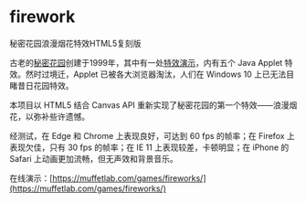 # firework
秘密花园浪漫烟花特效HTML5复刻版

古老的[秘密花园](http://www.yini.org/)创建于1999年，其中有一处[特效演示](http://www.yini.org/welcome/java/kiss.htm)，内有五个 Java Applet 特效。然时过境迁，Applet 已被各大浏览器淘汰，人们在 Windows 10 上已无法目睹昔日花园特效。

本项目以 HTML5 结合 Canvas API 重新实现了秘密花园的第一个特效——浪漫烟花，以弥补些许遗憾。

经测试，在 Edge 和 Chrome 上表现良好，可达到 60 fps 的帧率；在 Firefox 上表现欠佳，只有 30 fps 的帧率；在 IE 11 上表现较差，卡顿明显；在 iPhone 的 Safari 上动画更加流畅，但无声效和背景音乐。

在线演示：[https://muffetlab.com/games/fireworks/](https://muffetlab.com/games/fireworks/)
